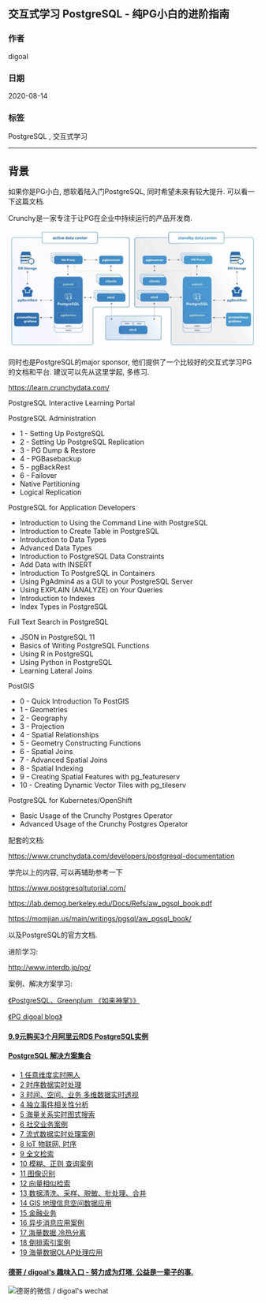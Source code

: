 ## 交互式学习 PostgreSQL - 纯PG小白的进阶指南    
    
### 作者    
digoal    
    
### 日期    
2020-08-14    
    
### 标签    
PostgreSQL , 交互式学习    
    
----    
    
## 背景    
如果你是PG小白, 想软着陆入门PostgreSQL, 同时希望未来有较大提升. 可以看一下这篇文档.     
    
Crunchy是一家专注于让PG在企业中持续运行的产品开发商.     
    
![pic](20200814_01_pic_001.jpg)    
    
同时也是PostgreSQL的major sponsor, 他们提供了一个比较好的交互式学习PG的文档和平台. 建议可以先从这里学起, 多练习.     
    
https://learn.crunchydata.com/    
    
PostgreSQL Interactive Learning Portal    
    
PostgreSQL Administration    
- 1 - Setting Up PostgreSQL    
- 2 - Setting Up PostgreSQL Replication    
- 3 - PG Dump & Restore    
- 4 - PGBasebackup    
- 5 - pgBackRest    
- 6 - Failover    
- Native Partitioning    
- Logical Replication    
    
PostgreSQL for Application Developers    
- Introduction to Using the Command Line with PostgreSQL    
- Introduction to Create Table in PostgreSQL    
- Introduction to Data Types    
- Advanced Data Types    
- Introduction to PostgreSQL Data Constraints    
- Add Data with INSERT    
- Introduction To PostgreSQL in Containers    
- Using PgAdmin4 as a GUI to your PostgreSQL Server    
- Using EXPLAIN (ANALYZE) on Your Queries    
- Introduction to Indexes    
- Index Types in PostgreSQL    
    
Full Text Search in PostgreSQL    
- JSON in PostgreSQL 11    
- Basics of Writing PostgreSQL Functions    
- Using R in PostgreSQL    
- Using Python in PostgreSQL    
- Learning Lateral Joins    
    
PostGIS    
- 0 - Quick Introduction To PostGIS    
- 1 - Geometries    
- 2 - Geography    
- 3 - Projection    
- 4 - Spatial Relationships    
- 5 - Geometry Constructing Functions    
- 6 - Spatial Joins    
- 7 - Advanced Spatial Joins    
- 8 - Spatial Indexing    
- 9 - Creating Spatial Features with pg_featureserv    
- 10 - Creating Dynamic Vector Tiles with pg_tileserv    
    
PostgreSQL for Kubernetes/OpenShift    
- Basic Usage of the Crunchy Postgres Operator    
- Advanced Usage of the Crunchy Postgres Operator    
    
配套的文档:     
    
https://www.crunchydata.com/developers/postgresql-documentation    
    
学完以上的内容, 可以再辅助参考一下    
    
https://www.postgresqltutorial.com/    
    
https://lab.demog.berkeley.edu/Docs/Refs/aw_pgsql_book.pdf    
    
https://momjian.us/main/writings/pgsql/aw_pgsql_book/    
    
以及PostgreSQL的官方文档.    
    
进阶学习:    
    
http://www.interdb.jp/pg/    
    
案例、解决方案学习:    
    
[《PostgreSQL、Greenplum 《如来神掌》》](../201706/20170601_02.md)        
    
[《PG digoal blog》](../README.md)        
    
  
  
  
  
  
  
  
  
  
  
  
  
  
  
  
  
  
  
  
  
  
  
  
  
  
  
  
  
  
  
  
  
  
  
  
#### [9.9元购买3个月阿里云RDS PostgreSQL实例](https://www.aliyun.com/database/postgresqlactivity "57258f76c37864c6e6d23383d05714ea")
  
  
#### [PostgreSQL 解决方案集合](https://yq.aliyun.com/topic/118 "40cff096e9ed7122c512b35d8561d9c8")
- [1 任意维度实时圈人](https://yq.aliyun.com/topic/118 "40cff096e9ed7122c512b35d8561d9c8")
- [2 时序数据实时处理](https://yq.aliyun.com/topic/118 "40cff096e9ed7122c512b35d8561d9c8")
- [3 时间、空间、业务 多维数据实时透视](https://yq.aliyun.com/topic/118 "40cff096e9ed7122c512b35d8561d9c8")
- [4 独立事件相关性分析](https://yq.aliyun.com/topic/118 "40cff096e9ed7122c512b35d8561d9c8")
- [5 海量关系实时图式搜索](https://yq.aliyun.com/topic/118 "40cff096e9ed7122c512b35d8561d9c8")
- [6 社交业务案例](https://yq.aliyun.com/topic/118 "40cff096e9ed7122c512b35d8561d9c8")
- [7 流式数据实时处理案例](https://yq.aliyun.com/topic/118 "40cff096e9ed7122c512b35d8561d9c8")
- [8 IoT 物联网, 时序](https://yq.aliyun.com/topic/118 "40cff096e9ed7122c512b35d8561d9c8")
- [9 全文检索](https://yq.aliyun.com/topic/118 "40cff096e9ed7122c512b35d8561d9c8")
- [10 模糊、正则 查询案例](https://yq.aliyun.com/topic/118 "40cff096e9ed7122c512b35d8561d9c8")
- [11 图像识别](https://yq.aliyun.com/topic/118 "40cff096e9ed7122c512b35d8561d9c8")
- [12 向量相似检索](https://yq.aliyun.com/topic/118 "40cff096e9ed7122c512b35d8561d9c8")
- [13 数据清洗、采样、脱敏、批处理、合并](https://yq.aliyun.com/topic/118 "40cff096e9ed7122c512b35d8561d9c8")
- [14 GIS 地理信息空间数据应用](https://yq.aliyun.com/topic/118 "40cff096e9ed7122c512b35d8561d9c8")
- [15 金融业务](https://yq.aliyun.com/topic/118 "40cff096e9ed7122c512b35d8561d9c8")
- [16 异步消息应用案例](https://yq.aliyun.com/topic/118 "40cff096e9ed7122c512b35d8561d9c8")
- [17 海量数据 冷热分离](https://yq.aliyun.com/topic/118 "40cff096e9ed7122c512b35d8561d9c8")
- [18 倒排索引案例](https://yq.aliyun.com/topic/118 "40cff096e9ed7122c512b35d8561d9c8")
- [19 海量数据OLAP处理应用](https://yq.aliyun.com/topic/118 "40cff096e9ed7122c512b35d8561d9c8")
  
  
#### [德哥 / digoal's 趣味入口 - 努力成为灯塔, 公益是一辈子的事.](https://github.com/digoal/blog/blob/master/README.md "22709685feb7cab07d30f30387f0a9ae")
  
  
![德哥的微信 / digoal's wechat](../pic/digoal_weixin.jpg "f7ad92eeba24523fd47a6e1a0e691b59")
  
